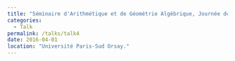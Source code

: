 ```yaml
---
title: "Séminaire d'Arithmétique et de Géométrie Algébrique, Journée des doctorants"
categories:
  - Talk
permalink: /talks/talk4
date: 2016-04-01
location: "Université Paris-Sud Orsay."
---
```

